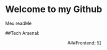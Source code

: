 # Welcome to my Github 
Meu readMe

##Tech Arsenal:
<div align="center">
  ###Frontend:
  ![]
</div>
